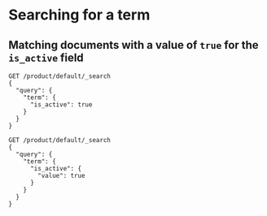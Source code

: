 # Searching for a term

## Matching documents with a value of `true` for the `is_active` field

```
GET /product/default/_search
{
  "query": {
    "term": {
      "is_active": true
    }
  }
}
```

```
GET /product/default/_search
{
  "query": {
    "term": {
      "is_active": {
        "value": true
      }
    }
  }
}
```